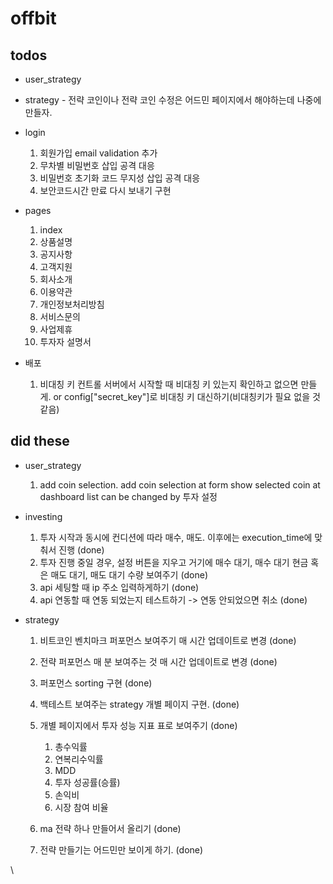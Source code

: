# offbit

## todos

- user_strategy

- strategy - 전략 코인이나 전략 코인 수정은 어드민 페이지에서 해야하는데 나중에 만들자.

- login

  1. 회원가입 email validation 추가
  2. 무차별 비밀번호 삽입 공격 대응
  3. 비밀번호 초기화 코드 무지성 삽입 공격 대응
  4. 보안코드시간 만료 다시 보내기 구현

- pages

  1. index
  2. 상품설명
  3. 공지사항
  4. 고객지원
  5. 회사소개
  6. 이용약관
  7. 개인정보처리방침
  8. 서비스문의
  9. 사업제휴
  10. 투자자 설명서

- 배포
  1. 비대칭 키 컨트롤
     서버에서 시작할 때 비대칭 키 있는지 확인하고 없으면 만들게.
     or config["secret_key"]로 비대칭 키 대신하기(비대칭키가 필요 없을 것 같음)

## did these

- user_strategy

  1. add coin selection.
     add coin selection at form
     show selected coin at dashboard list
     can be changed by 투자 설정

- investing

  1. 투자 시작과 동시에 컨디션에 따라 매수, 매도. 이후에는 execution_time에 맞춰서 진행 (done)
  2. 투자 진행 중일 경우, 설정 버튼을 지우고 거기에 매수 대기, 매수 대기 현금 혹은 매도 대기, 매도 대기 수량 보여주기 (done)
  3. api 세팅할 때 ip 주소 입력하게하기 (done)
  4. api 연동할 때 연동 되었는지 테스트하기 -> 연동 안되었으면 취소 (done)

- strategy

  1. 비트코인 벤치마크 퍼포먼스 보여주기 매 시간 업데이트로 변경 (done)
  2. 전략 퍼포먼스 매 분 보여주는 것 매 시간 업데이트로 변경 (done)

  3. 퍼포먼스 sorting 구현 (done)
  4. 백테스트 보여주는 strategy 개별 페이지 구현. (done)
  5. 개별 페이지에서 투자 성능 지표 표로 보여주기 (done)
     1. 총수익률
     2. 연복리수익률
     3. MDD
     4. 투자 성공률(승률)
     5. 손익비
     6. 시장 참여 비율
  6. ma 전략 하나 만들어서 올리기 (done)
  7. 전략 만들기는 어드민만 보이게 하기. (done)

\
